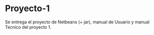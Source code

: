 # Proyecto-1
Se entrega el proyecto de Netbeans (+ jar), manual de Usuario y manual Tecnico del proyecto 1.
